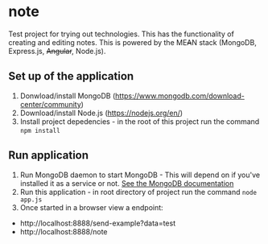 # note
Test project for trying out technologies. This has the functionality of creating and editing notes. This is powered by the ME~~A~~N stack (MongoDB, Express.js, ~~Angular~~, Node.js).

## Set up of the application
1. Donwload/install MongoDB (https://www.mongodb.com/download-center/community)
2. Download/install Node.js (https://nodejs.org/en/)
3. Install project depedencies - in the root of this project run the command `npm install`

## Run application
1. Run MongoDB daemon to start MongoDB - This will depend on if you've installed it as a service or not. [See the MongoDB documentation](https://docs.mongodb.com/manual/administration/install-community/)
2. Run this application - in root directory of project run the command `node app.js`
3. Once started in a browser view a endpoint:
* http://localhost:8888/send-example?data=test
* http://localhost:8888/note